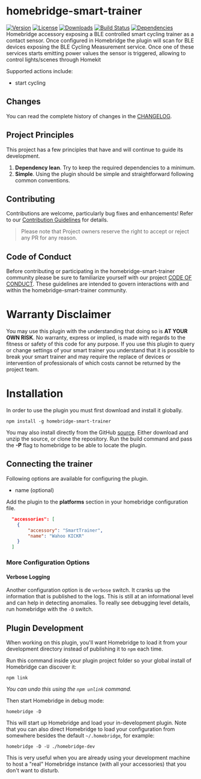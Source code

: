 # homebridge-smart-trainer
[![Version](http://img.shields.io/npm/v/homebridge-smart-trainer.png)](https://www.npmjs.org/package/homebridge-smart-trainer)
[![License](https://img.shields.io/npm/l/homebridge-smart-trainer.svg)](https://github.com/wvanvlaenderen/homebridge-smart-trainer/blob/master/LICENSE)
[![Downloads](https://img.shields.io/npm/dt/homebridge-smart-trainer.svg)](https://www.npmjs.org/package/homebridge-smart-trainer)
[![Build Status](https://travis-ci.org/wvanvlaenderen/homebridge-smart-trainer.svg?branch=master)](https://travis-ci.org/wvanvlaenderen/homebridge-smart-trainer)
[![Dependencies](https://david-dm.org/wvanvlaenderen/homebridge-smart-trainer.svg)](https://david-dm.org/wvanvlaenderen/homebridge-smart-trainer)
Homebridge accessory exposing a BLE controlled smart cycling trainer as a contact sensor. Once configured in Homebridge the plugin will scan for BLE devices exposing the BLE Cycling Measurement service. Once one of these services starts emitting power values the sensor is triggered, allowing to control lights/scenes through Homekit

Supported actions include:
* start cycling

## Changes

You can read the complete history of changes in the 
[CHANGELOG](https://github.com/wvanvlaenderen/homebridge-smart-trainer/blob/master/CHANGELOG.md).

## Project Principles

This project has a few principles that have and will continue to guide its 
development.

1. **Dependency lean**. Try to keep the required dependencies to a minimum.
2. **Simple**. Using the plugin should be simple and straightforward 
following common conventions.

## Contributing

Contributions are welcome, particularly bug fixes and enhancements!
Refer to our [Contribution Guidelines](https://github.com/wvanvlaenderen/homebridge-smart-trainer/blob/master/CONTRIBUTING.md) for details.

> Please note that Project owners reserve the right to accept or reject any PR
> for any reason.

## Code of Conduct

Before contributing or participating in the homebridge-smart-trainer community please be sure to 
familiarize yourself with our project 
[CODE OF CONDUCT](https://github.com/wvanvlaenderen/homebridge-smart-trainer/blob/master/CODE_OF_CONDUCT.md). 
These guidelines are intended to govern interactions with and within the homebridge-smart-trainer 
community.

# Warranty Disclaimer

You may use this plugin with the understanding that doing so is 
**AT YOUR OWN RISK**. No warranty, express or implied, is made with regards 
to the fitness or safety of this code for any purpose. If you use this 
plugin to query or change settings of your smart trainer you understand that it 
is possible to break your smart trainer and may require the replace of devices or 
intervention of professionals of which costs cannot be returned by the project team.

# Installation

In order to use the plugin you must first download and install it globally.

    npm install -g homebridge-smart-trainer

You may also install directly from the GitHub 
[source](https://github.com/wvanvlaenderen/homebridge-smart-trainer). Either download and unzip 
the source, or clone the repository. Run the build command and pass the **-P** flag to homebridge to be able to locate the plugin.

## Connecting the trainer

Following options are available for configuring the plugin.
* name (optional)

	  
Add the plugin to the **platforms** section in your homebridge configuration file.
```json
  "accessories": [
    {
        "accessory": "SmartTrainer",
        "name": "Wahoo KICKR"
    }
  ]
```

### More Configuration Options

#### Verbose Logging

Another configuration option is de `verbose` switch. It cranks up the information that is published to the logs. This is still at an informational level and can help in detecting anomalies. To really see debugging level details, run homebridge with the `-D` switch.

## Plugin Development

When working on this plugin, you'll want Homebridge to load it from your development directory instead of publishing it to `npm` each time.

Run this command inside your plugin project folder so your global install of Homebridge can discover it:


```shell
npm link
```

*You can undo this using the `npm unlink` command.*

Then start Homebridge in debug mode:

```shell
homebridge -D
```

This will start up Homebridge and load your in-development plugin. Note that you can also direct Homebridge to load your configuration from somewhere besides the default `~/.homebridge`, for example:

```shell
homebridge -D -U ./homebridge-dev
```

This is very useful when you are already using your development machine to host a "real" Homebridge instance (with all your accessories) that you don't want to disturb.

